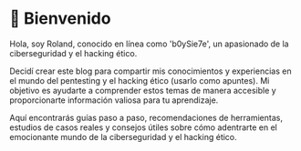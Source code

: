 # 👋 Bienvenido

Hola, soy Roland, conocido en línea como 'b0ySie7e', un apasionado de la ciberseguridad y el hacking ético.

Decidí crear este blog para compartir mis conocimientos y experiencias en el mundo del pentesting y el hacking ético (usarlo como apuntes). Mi objetivo es ayudarte a comprender estos temas de manera accesible y proporcionarte información valiosa para tu aprendizaje.

Aquí encontrarás guías paso a paso, recomendaciones de herramientas, estudios de casos reales y consejos útiles sobre cómo adentrarte en el emocionante mundo de la ciberseguridad y el hacking ético.
